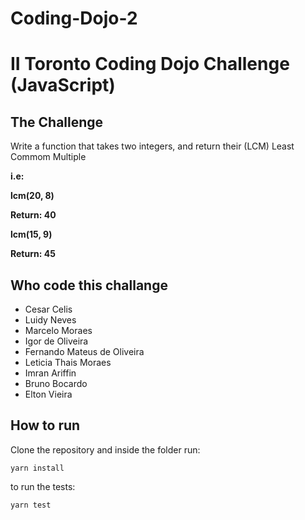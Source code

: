 # Coding-Dojo-2

# II Toronto Coding Dojo Challenge (JavaScript)

## The Challenge

Write a function that takes two integers, and return their (LCM) Least Commom Multiple

**i.e:**

**lcm(20, 8)**

**Return: 40**

**lcm(15, 9)**

**Return: 45**

## Who code this challange

- Cesar Celis
- Luidy Neves
- Marcelo Moraes
- Igor de Oliveira
- Fernando Mateus de Oliveira
- Leticia Thais Moraes
- Imran Ariffin
- Bruno Bocardo
- Elton Vieira


## How to run

Clone the repository and inside the folder run:

```
yarn install
```
to run the tests:
```
yarn test
```

